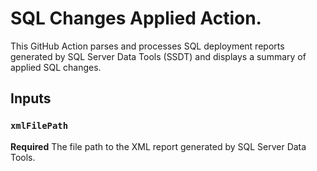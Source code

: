 # SQL Changes Applied Action.

This GitHub Action parses and processes SQL deployment reports generated by SQL Server Data Tools (SSDT) and displays a summary of applied SQL changes.

## Inputs

### `xmlFilePath`

**Required** The file path to the XML report generated by SQL Server Data Tools.
